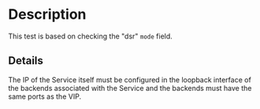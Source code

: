 # Description

This test is based on checking the "dsr" `mode` field.

## Details

The IP of the Service itself must be configured in the loopback interface of the backends associated with the Service and the backends must have the same ports as the VIP.
